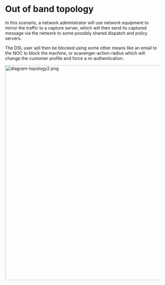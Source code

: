 # Out of band topology #

In this scenario, a network administrator will use network equipment to mirror the traffic to a capture server, which will then send its captured message via the network to some possibly shared dispatch and policy servers.

The DSL user will then be blocked using some other means like an email to the NOC to block the machine, or scavenger-action-radius which will change the customer profile and force a re-authentication.

<img src='http://scavengerexa.googlecode.com/hg/documentation/image/diagram-topology2.png' alt='diagram-topology2.png' width='700' title='diagram-topology2.png' />